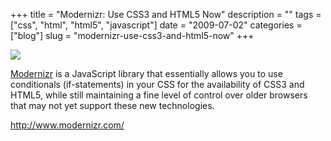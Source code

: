 +++
title = "Modernizr: Use CSS3 and HTML5 Now"
description = ""
tags = ["css", "html", "html5", "javascript"]
date = "2009-07-02"
categories = ["blog"]
slug = "modernizr-use-css3-and-html5-now"
+++



  <div class="notebook-screenshot"><a href="http://www.modernizr.com/"><img src="//konigi.com/media/bluga/wt4a4cb0376fcb5.jpg"/></a></div><p><a href="http://www.modernizr.com/">Modernizr</a> is a JavaScript library that essentially allows you to use conditionals (if-statements) in your CSS for the availability of CSS3 and HTML5, while still maintaining a fine level of control over older browsers that may not yet support these new technologies.</p>
    
  <a href="http://www.modernizr.com/">http://www.modernizr.com/</a>
